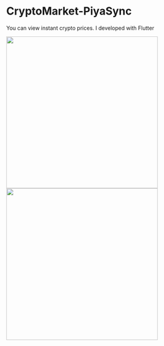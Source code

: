 # CryptoMarket-PiyaSync
You can view instant crypto prices. I developed with Flutter

<img src="https://firebasestorage.googleapis.com/v0/b/savas-delisi.appspot.com/o/ss3.png?alt=media&token=d6720a6d-5ffb-4a94-b18c-32312153919a" width="400"> <img src="https://firebasestorage.googleapis.com/v0/b/savas-delisi.appspot.com/o/ss4.png?alt=media&token=d0b9be8b-983f-4750-a1a5-748a3b79522b" width="400">
